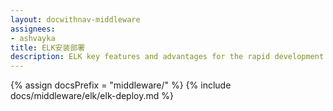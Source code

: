 ```yaml
---
layout: docwithnav-middleware
assignees:
- ashvayka
title: ELK安装部署
description: ELK key features and advantages for the rapid development of IoT projects and applications.
---
```


{% assign docsPrefix = "middleware/" %}
{% include docs/middleware/elk/elk-deploy.md %}

